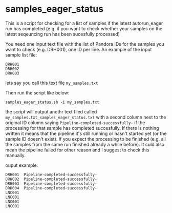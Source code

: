 # samples_eager_status

This is a script for checking for a list of samples if the latest autorun_eager run has completed (e.g. if you want to check whether your samples 
on the latest seqeuncing run has been sucesfully processed)


You need one input text file with the list of Pandora IDs for the samples you want to check (e.g. DRH001), one ID per line. An example 
of the input sample list file:

```
DRH001
DRH002
DRH003

```

lets say you call this text file ``` my_samples.txt ```

Then run the script like below:
```
samples_eager_status.sh -i my_samples.txt

```
the script will output anothr text filed called ``` my_samples.txt_samples_eager_status.txt ``` with a second column next to the 
original ID column saying ``` Pipeline-completed-successfully- ``` if the processing for that sample has completed succesfully. If there is nothing 
written it means that the pipeline it's still running or hasn't started yet (or the sample ID doesn't exist). If you expect the processing to be 
finished (e.g. all the samples from the same run finished already a while before). It culd also mean the pipeline failed for other reason and I 
suggest to check this manually.

ouput example:

```
DRH001	Pipeline-completed-successfully-
DRH002	Pipeline-completed-successfully-
DRH003	Pipeline-completed-successfully-
DRH004	Pipeline-completed-successfully-
LNC001	
LNC001	
LNC001	
LNC001
	
````
